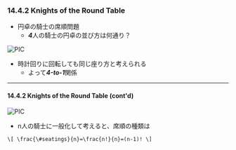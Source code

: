 ### 14.4.2 Knights of the Round Table
* 円卓の騎士の席順問題
  * ***4***人の騎士の円卓の並び方は何通り？
  
![PIC](https://vectr.com/abarth500/atS0WOGf6.svg?width=200&height=200&select=atS0WOGf6page0)

* 時計回りに回転しても同じ座り方と考えられる
  * よって***4-to-1***関係
  
---
#### 14.4.2 Knights of the Round Table (cont'd)

![PIC](https://vectr.com/abarth500/atS0WOGf6.svg?width=200&height=200&select=atS0WOGf6page0)

* n人の騎士に一般化して考えると、席順の種類は

`\[
\frac{\#seatings}{n}=\frac{n!}{n}=(n-1)!
\]`

